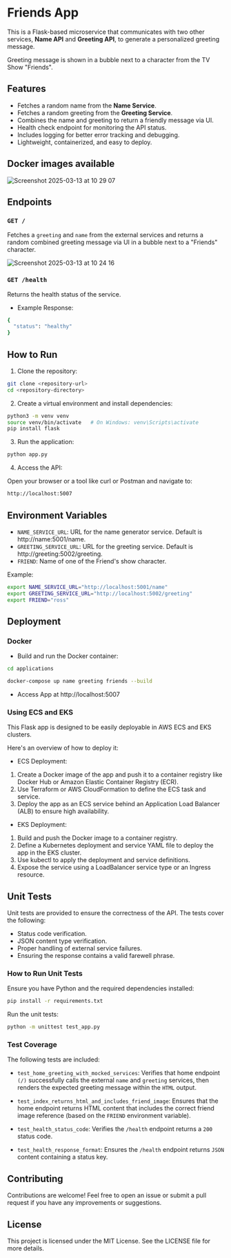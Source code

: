 # Friends App

This is a Flask-based microservice that communicates with two other services, **Name API** and **Greeting API**, to generate a personalized greeting message.

Greeting message is shown in a bubble next to a character from the TV Show "Friends".

## Features

- Fetches a random name from the **Name Service**.
- Fetches a random greeting from the **Greeting Service**.
- Combines the name and greeting to return a friendly message via UI.
- Health check endpoint for monitoring the API status.
- Includes logging for better error tracking and debugging.
- Lightweight, containerized, and easy to deploy.

## Docker images available

![Screenshot 2025-03-13 at 10 29 07](https://github.com/user-attachments/assets/199a542c-7e50-40b6-869a-65f859b26154)

## Endpoints

### `GET /`

Fetches a `greeting` and `name` from the external services and returns a random combined greeting message via UI in a bubble next to a "Friends" character.

![Screenshot 2025-03-13 at 10 24 16](https://github.com/user-attachments/assets/70916bdf-0c42-48fd-a9a1-bbd09837d736)

### `GET /health`

Returns the health status of the service.

- Example Response:

```bash
{
  "status": "healthy"
}
```

## How to Run

1. Clone the repository:

```bash
git clone <repository-url>
cd <repository-directory>
```

2. Create a virtual environment and install dependencies:

```bash
python3 -m venv venv
source venv/bin/activate   # On Windows: venv\Scripts\activate
pip install flask
```

3. Run the application:

```bash
python app.py
```

4. Access the API:

Open your browser or a tool like curl or Postman and navigate to:

```bash
http://localhost:5007
```

## Environment Variables

- `NAME_SERVICE_URL`: URL for the name generator service. Default is http://name:5001/name.
- `GREETING_SERVICE_URL`: URL for the greeting service. Default is http://greeting:5002/greeting.
- `FRIEND`: Name of one of the Friend's show character.

Example:

```bash
export NAME_SERVICE_URL="http://localhost:5001/name"
export GREETING_SERVICE_URL="http://localhost:5002/greeting"
export FRIEND="ross"
```

## Deployment

### Docker

- Build and run the Docker container:

```bash
cd applications

docker-compose up name greeting friends --build
```

- Access App at http://localhost:5007

### Using ECS and EKS

This Flask app is designed to be easily deployable in AWS ECS and EKS clusters.

Here's an overview of how to deploy it:

- ECS Deployment:

1. Create a Docker image of the app and push it to a container registry like Docker Hub or Amazon Elastic Container Registry (ECR).
2. Use Terraform or AWS CloudFormation to define the ECS task and service.
3. Deploy the app as an ECS service behind an Application Load Balancer (ALB) to ensure high availability.

- EKS Deployment:

1. Build and push the Docker image to a container registry.
2. Define a Kubernetes deployment and service YAML file to deploy the app in the EKS cluster.
3. Use kubectl to apply the deployment and service definitions.
4. Expose the service using a LoadBalancer service type or an Ingress resource.

## Unit Tests

Unit tests are provided to ensure the correctness of the API. The tests cover the following:

- Status code verification.
- JSON content type verification.
- Proper handling of external service failures.
- Ensuring the response contains a valid farewell phrase.

### How to Run Unit Tests

Ensure you have Python and the required dependencies installed:

```bash
pip install -r requirements.txt
```

Run the unit tests:

```bash
python -m unittest test_app.py
```

### Test Coverage

The following tests are included:

- `test_home_greeting_with_mocked_services`: Verifies that home endpoint `(/)` successfully calls the external `name` and `greeting` services, then renders the expected greeting message within the `HTML` output.

- `test_index_returns_html_and_includes_friend_image`: Ensures that the home endpoint returns HTML content that includes the correct friend image reference (based on the `FRIEND` environment variable).

- `test_health_status_code`: Verifies the `/health` endpoint returns a `200` status code.

- `test_health_response_format`: Ensures the `/health` endpoint returns `JSON` content containing a status key.

## Contributing

Contributions are welcome! Feel free to open an issue or submit a pull request if you have any improvements or suggestions.

## License

This project is licensed under the MIT License. See the LICENSE file for more details.
